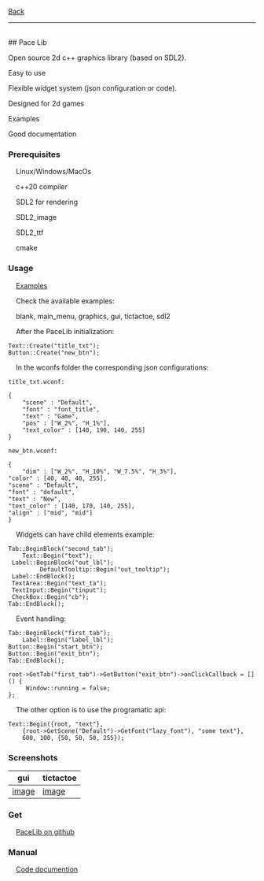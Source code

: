 [Back](https://binary-station.github.io)
<hr>
<br>
## Pace Lib

Open source 2d c++ graphics library (based on SDL2).

Easy to use

Flexible widget system (json configuration or code).

Designed for 2d games

Examples

Good documentation

### Prerequisites

&nbsp;&nbsp;&nbsp;&nbsp;Linux/Windows/MacOs

&nbsp;&nbsp;&nbsp;&nbsp;c++20 compiler

&nbsp;&nbsp;&nbsp;&nbsp;SDL2 for rendering

&nbsp;&nbsp;&nbsp;&nbsp;SDL2_image

&nbsp;&nbsp;&nbsp;&nbsp;SDL2_ttf 

&nbsp;&nbsp;&nbsp;&nbsp;cmake

### Usage

&nbsp;&nbsp;&nbsp;&nbsp;[Examples](https://github.com/aiafrasinei/PaceLib/tree/main/examples)

&nbsp;&nbsp;&nbsp;&nbsp;Check the available examples:

&nbsp;&nbsp;&nbsp;&nbsp;blank, main_menu, graphics, gui, tictactoe, sdl2

&nbsp;&nbsp;&nbsp;&nbsp;After the PaceLib initialization:

    Text::Create("title_txt");
    Button::Create("new_btn");
    
&nbsp;&nbsp;&nbsp;&nbsp;In the wconfs folder the corresponding json configurations:

    title_txt.wconf:

    {
        "scene" : "Default",
        "font" : "font_title",
        "text" : "Game",
        "pos" : ["W_2%", "H_1%"],
        "text_color" : [140, 190, 140, 255]
    }

    new_btn.wconf:

    {
        "dim" : ["W_2%", "H_10%", "W_7.5%", "H_3%"],
	"color" : [40, 40, 40, 255],
	"scene" : "Default",
	"font" : "default",
	"text" : "New",
	"text_color" : [140, 170, 140, 255],
	"align" : ["mid", "mid"]
    }

&nbsp;&nbsp;&nbsp;&nbsp;Widgets can have child elements example:

    Tab::BeginBlock("second_tab");
        Text::Begin("text");
	 Label::BeginBlock("out_lbl");
             DefaultTooltip::Begin("out_tooltip");
	 Label::EndBlock();
	 TextArea::Begin("text_ta");
	 TextInput::Begin("tinput");
	 CheckBox::Begin("cb");
    Tab::EndBlock();

&nbsp;&nbsp;&nbsp;&nbsp;Event handling:

    Tab::BeginBlock("first_tab");
        Label::Begin("label_lbl");
	Button::Begin("start_btn");
	Button::Begin("exit_btn");
    Tab::EndBlock();
			
    root->GetTab("first_tab")->GetButton("exit_btn")->onClickCallback = []() {
         Window::running = false;
    };
	   
&nbsp;&nbsp;&nbsp;&nbsp;The other option is to use the programatic api:

    Text::Begin({root, "text"},
        {root->GetScene("Default")->GetFont("lazy_font"), "some text"},
        600, 100, {50, 50, 50, 255});

### Screenshots

| gui | tictactoe |
| --- | --- |
| [image](images/s1_PaceLib.jpg) | [image](images/s2_PaceLib.png) |

### Get

&nbsp;&nbsp;&nbsp;&nbsp;[PaceLib on github](https://github.com/aiafrasinei/PaceLib)

### Manual

&nbsp;&nbsp;&nbsp;&nbsp;[Code documention](https://binary-station.github.io/PaceLib/html/index.html)

